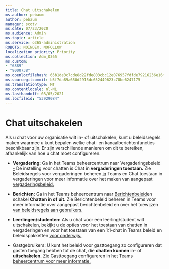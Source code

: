 ```yaml
---
title: Chat uitschakelen
ms.author: pebaum
author: pebaum
manager: scotv
ms.date: 07/23/2020
ms.audience: Admin
ms.topic: article
ms.service: o365-administration
ROBOTS: NOINDEX, NOFOLLOW
localization_priority: Priority
ms.collection: Adm_O365
ms.custom:
- "6889"
- "9000738"
ms.openlocfilehash: 65b1de3c7cde8d22fde803cbc12e076957fdfde79216236e16f22ad0ba2222ef
ms.sourcegitcommit: b5f7da89a650d2915dc652449623c78be6247175
ms.translationtype: MT
ms.contentlocale: nl-NL
ms.lasthandoff: 08/05/2021
ms.locfileid: "53929084"
---
```

# <a name="disable-chat"></a>Chat uitschakelen

Als u chat voor uw organisatie wilt in- of uitschakelen, kunt u beleidsregels maken waarmee u kunt bepalen welke chat- en kanaalberichtenfuncties beschikbaar zijn. Er zijn verschillende manieren om dit te bereiken, afhankelijk van hoe u chat moet configureren.

- **Vergadering:** Ga in het Teams beheercentrum naar Vergaderingsbeleid [-](https://admin.teams.microsoft.com/) De instelling voor chatten is Chat in **vergaderingen toestaan.** Zie Beleidsregels voor vergaderingen beheren [in](/microsoftteams/meeting-policies-in-teams) Teams en Chat toestaan in vergaderingen voor meer informatie over het maken van aangepast [vergaderingsbeleid.](/microsoftteams/meeting-policies-in-teams#allow-chat-in-meetings)

- **Berichten:** Ga in het Teams beheercentrum naar [Berichtenbeleid](https://admin.teams.microsoft.com/)en schakel **Chatten in of** **uit.** Zie Berichtenbeleid beheren in Teams voor meer informatie over aangepast berichtenbeleid en over het toewijzen [van beleidsregels aan gebruikers.](/microsoftteams/messaging-policies-in-teams)

- **Leerlingen/studenten:** Als u chat voor een leerling/student wilt uitschakelen, bekijkt u de opties voor het toestaan van chatten in vergaderingen en voor het toestaan van een 1:1-chat in Teams beleid en beleidspakketten [voor onderwijs.](/microsoftteams/policy-packages-edu)

- Gastgebruikers: U kunt het beleid voor gasttoegang zo configureren dat gasten toegang hebben tot de chat, die **chatten kunnen** in- of **uitschakelen.** Zie Gasttoegang configureren in het Teams [beheercentrum voor meer informatie.](/microsoftteams/set-up-guests#configure-guest-access-in-the-teams-admin-center)




